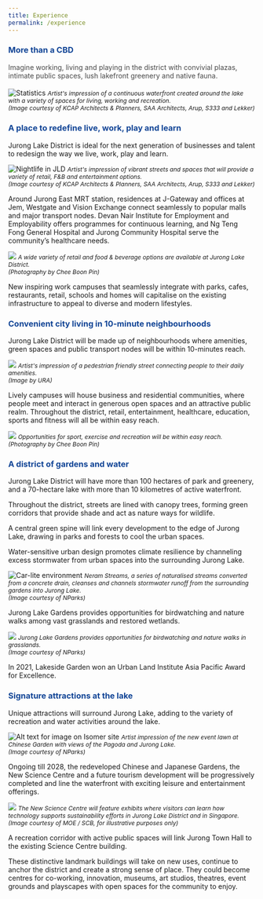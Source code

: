 ```yaml
---
title: Experience
permalink: /experience
---
```

<h3 style="color:#124596; font-weight:bold;">More than a CBD</h3>

<h4 style="color:#484848; font-weight:normal;margin-top: 0;">Imagine working, living and playing in the district with convivial plazas, intimate public spaces, lush lakefront greenery and native fauna.</h4>

![Statistics](/images/jld_experience.jpg)
<span style="font-size:12px; font-style:italic;">Artist's impression of a continuous waterfront created around the lake with a variety of spaces for living, working and recreation.<br>(Image courtesy of KCAP Architects & Planners, SAA Architects, Arup, S333 and Lekker)
</span>

<h3 style="color:#124596; font-weight:bold;">A place to redefine live, work, play and learn</h3>

Jurong Lake District is ideal for the next generation of businesses and talent to redesign the way we live, work, play and learn.

![Nightlife in JLD](/images/jld_nightlife.jpg)
<span style="font-size:12px; font-style:italic;">Artist's impression of vibrant streets and spaces that will provide a variety of retail, F&B and entertainment options.<br>(Image courtesy of KCAP Architects & Planners, SAA Architects, Arup, S333 and Lekker)
</span>

Around Jurong East MRT station, residences at J-Gateway and offices at Jem, Westgate and Vision Exchange connect seamlessly to popular malls and major transport nodes. Devan Nair Institute for Employment and Employability offers programmes for continuous learning, and Ng Teng Fong General Hospital and Jurong Community Hospital serve the community’s healthcare needs.

![](/images/July%202022%20Update/Yi%20Lin.jpg)
<span style="font-size:12px; font-style:italic;">A wide variety of retail and food & beverage options are available at Jurong Lake District.<br>(Photography by Chee Boon Pin)
</span>

New inspiring work campuses that seamlessly integrate with parks, cafes, restaurants, retail, schools and homes will capitalise on the existing infrastructure to appeal to diverse and modern lifestyles.


<h3 style="color:#124596; font-weight:bold;">Convenient city living in 10-minute neighbourhoods</h3>

Jurong Lake District will be made up of neighbourhoods where amenities, green spaces and public transport nodes will be within 10-minutes reach.   

![](/images/July%202022%20Update/Street%20View.png)
<span style="font-size:12px; font-style:italic;">Artist's impression of a pedestrian friendly street connecting people to their daily amenities.<br>(Image by URA)
</span>

Lively campuses will house business and residential communities, where people meet and interact in generous open spaces and an attractive public realm. Throughout the district, retail, entertainment, healthcare, education, sports and fitness will all be within easy reach.

![](/images/Picture2.jpg)
<span style="font-size:12px; font-style:italic;">Opportunities for sport, exercise and recreation will be within easy reach.<br>(Photography by Chee Boon Pin)
</span>

<h3 style="color:#124596; font-weight:bold;">A district of gardens and water</h3>

<!--<img style="float: right; width:50%; padding:0px 20px 20px;" src="/images/jld_neramstreamscrop.jpg">-->
Jurong Lake District will have more than 100 hectares of park and greenery, and a 70-hectare lake with more than 10 kilometres of active waterfront.

Throughout the district, streets are lined with canopy trees, forming green corridors that provide shade and act as nature ways for wildlife.

A central green spine will link every development to the edge of Jurong Lake, drawing in parks and forests to cool the urban spaces.

Water-sensitive urban design promotes climate resilience by channeling excess stormwater from urban spaces into the surrounding Jurong Lake.

![Car-lite environment](/images/jld_neramstreams.jpg)
<span style="font-size:12px; font-style:italic;">Neram Streams, a series of naturalised streams converted from a concrete drain, cleanses and channels stormwater runoff from the surrounding gardens into Jurong Lake. <br> (Image courtesy of NParks)
</span>

Jurong Lake Gardens provides opportunities for birdwatching and nature walks among vast grasslands and restored wetlands.

![](/images/Grasslands%204.jpg)
<span style="font-size:12px; font-style:italic;">Jurong Lake Gardens provides opportunities for birdwatching and nature walks in grasslands. <br> (Image courtesy of NParks)
</span>

In 2021, Lakeside Garden won an Urban Land Institute Asia Pacific Award for Excellence.

<h3 style="color:#124596; font-weight:bold;">Signature attractions at the lake</h3>

Unique attractions will surround Jurong Lake, adding to the variety of recreation and water activities around the lake.

![Alt text for image on Isomer site](/images/JLG_Event_Lawn.jpg) 
<span style="font-size:12px; font-style:italic;"> Artist impression of the new event lawn at Chinese Garden with views of the Pagoda and Jurong Lake. <br> (Image courtesy of NParks)</span>

Ongoing till 2028, the redeveloped Chinese and Japanese Gardens, the New Science Centre and a future tourism development will be progressively completed and line the waterfront with exciting leisure and entertainment offerings.

![](/images/NSC%203.png)
<span style="font-size:12px; font-style:italic;"> The New Science Centre will feature exhibits where visitors can learn how technology supports sustainability efforts in Jurong Lake District and in Singapore. <br> (Image courtesy of MOE / SCB, for illustrative purposes only)</span>

A recreation corridor with active public spaces will link Jurong Town Hall to the existing Science Centre building.

These distinctive landmark buildings will take on new uses, continue to anchor the district and create a strong sense of place. They could become centres for co-working, innovation, museums, art studios, theatres, event grounds and playscapes with open spaces for the  community to enjoy.